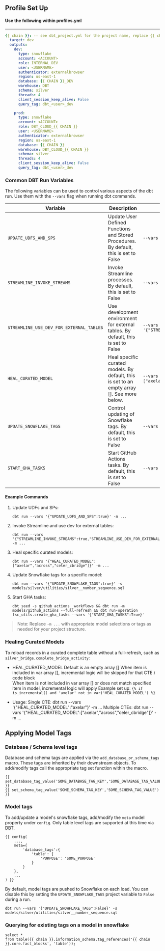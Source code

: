 ## Profile Set Up

#### Use the following within profiles.yml
----

```yml
{{ chain }}: -- see dbt_project.yml for the project name, replace {{ chain }}/{{ CHAIN }} with the project name, remove this comment
  target: dev
  outputs:
    dev:
      type: snowflake
      account: <ACCOUNT>
      role: INTERNAL_DEV
      user: <USERNAME>
      authenticator: externalbrowser
      region: us-east-1
      database: {{ CHAIN }}_DEV
      warehouse: DBT
      schema: silver
      threads: 4
      client_session_keep_alive: False
      query_tag: dbt_<user>_dev

    prod:
      type: snowflake
      account: <ACCOUNT>
      role: DBT_CLOUD_{{ CHAIN }}
      user: <USERNAME>
      authenticator: externalbrowser
      region: us-east-1
      database: {{ CHAIN }}
      warehouse: DBT_CLOUD_{{ CHAIN }}
      schema: silver
      threads: 4
      client_session_keep_alive: False
      query_tag: dbt_<user>_dev
```

### Common DBT Run Variables

The following variables can be used to control various aspects of the dbt run. Use them with the `--vars` flag when running dbt commands.

| Variable | Description | Example Usage |
|----------|-------------|---------------|
| `UPDATE_UDFS_AND_SPS` | Update User Defined Functions and Stored Procedures. By default, this is set to False | `--vars '{"UPDATE_UDFS_AND_SPS":true}'` |
| `STREAMLINE_INVOKE_STREAMS` | Invoke Streamline processes. By default, this is set to False | `--vars '{"STREAMLINE_INVOKE_STREAMS":true}'` |
| `STREAMLINE_USE_DEV_FOR_EXTERNAL_TABLES` | Use development environment for external tables. By default, this is set to False | `--vars '{"STREAMLINE_USE_DEV_FOR_EXTERNAL_TABLES":true}'` |
| `HEAL_CURATED_MODEL` | Heal specific curated models. By default, this is set to an empty array []. See more below. | `--vars '{"HEAL_CURATED_MODEL":["axelar","across","celer_cbridge"]}'` |
| `UPDATE_SNOWFLAKE_TAGS` | Control updating of Snowflake tags. By default, this is set to False | `--vars '{"UPDATE_SNOWFLAKE_TAGS":false}'` |
| `START_GHA_TASKS` | Start GitHub Actions tasks. By default, this is set to False | `--vars '{"START_GHA_TASKS":true}'` |

#### Example Commands

1. Update UDFs and SPs:
   ```
   dbt run --vars '{"UPDATE_UDFS_AND_SPS":true}' -m ...
   ```

2. Invoke Streamline and use dev for external tables:
   ```
   dbt run --vars '{"STREAMLINE_INVOKE_STREAMS":true,"STREAMLINE_USE_DEV_FOR_EXTERNAL_TABLES":true}' -m ...
   ```

3. Heal specific curated models:
   ```
   dbt run --vars '{"HEAL_CURATED_MODEL":["axelar","across","celer_cbridge"]}' -m ...
   ```

4. Update Snowflake tags for a specific model:
   ```
   dbt run --vars '{"UPDATE_SNOWFLAKE_TAGS":true}' -s models/silver/utilities/silver__number_sequence.sql
   ```

5. Start GHA tasks:
   ```
   dbt seed -s github_actions__workflows && dbt run -m models/github_actions --full-refresh && dbt run-operation fsc_utils.create_gha_tasks --vars '{"START_GHA_TASKS":True}'
   ```

> Note: Replace `-m ...` with appropriate model selections or tags as needed for your project structure.

### Healing Curated Models

To reload records in a curated complete table without a full-refresh, such as `silver_bridge.complete_bridge_activity`:
* HEAL_CURATED_MODEL
Default is an empty array []
When item is included in var array [], incremental logic will be skipped for that CTE / code block  
When item is not included in var array [] or does not match specified item in model, incremental logic will apply
Example set up: `{% if is_incremental() and 'axelar' not in var('HEAL_CURATED_MODEL') %}`

* Usage:
Single CTE: dbt run --vars '{"HEAL_CURATED_MODEL":"axelar"}' -m ...
Multiple CTEs: dbt run --vars '{"HEAL_CURATED_MODEL":["axelar","across","celer_cbridge"]}' -m ...

## Applying Model Tags

### Database / Schema level tags

Database and schema tags are applied via the `add_database_or_schema_tags` macro.  These tags are inherited by their downstream objects.  To add/modify tags call the appropriate tag set function within the macro.

```
{{ set_database_tag_value('SOME_DATABASE_TAG_KEY','SOME_DATABASE_TAG_VALUE') }}
{{ set_schema_tag_value('SOME_SCHEMA_TAG_KEY','SOME_SCHEMA_TAG_VALUE') }}
```

### Model tags

To add/update a model's snowflake tags, add/modify the `meta` model property under `config`.  Only table level tags are supported at this time via DBT.

```
{{ config(
    ...,
    meta={
        'database_tags':{
            'table': {
                'PURPOSE': 'SOME_PURPOSE'
            }
        }
    },
    ...
) }}
```

By default, model tags are pushed to Snowflake on each load. You can disable this by setting the `UPDATE_SNOWFLAKE_TAGS` project variable to `False` during a run.

```
dbt run --vars '{"UPDATE_SNOWFLAKE_TAGS":False}' -s models/silver/utilities/silver__number_sequence.sql
```

### Querying for existing tags on a model in snowflake

```
select *
from table({{ chain }}.information_schema.tag_references('{{ chain }}.core.fact_blocks', 'table'));
```